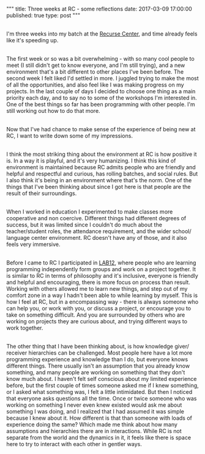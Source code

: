 """
title: Three weeks at RC - some reflections
date: 2017-03-09 17:00:00
published: true
type: post
"""

<br>I'm three weeks into my batch at the [Recurse Center](https://www.recurse.com/), and time already feels like it's speeding up.  

<br>The first week or so was a bit overwhelming -  with so many cool people to meet (I still didn't get to know everyone, and I'm still trying), and a new environment that's a bit different to other places I've been before.  The second week I felt liked I'd settled in more.  I juggled trying  to make the most of all the opportunities, and also feel like I was making progress on my projects.  In the last couple of days I decided to choose one thing as a main priority each day, and to say no to some of the workshops I'm interested in.  One of the best things so far has been programming with other people.  I'm still working out how to do that more.

<br>Now that I've had chance to make sense of the experience of being new at RC, I want to write down some of my impressions.

<br>I think the most striking thing about the environment at RC is how positive it is.  In a way it is playful, and it's very humanizing.  I think this kind of environment is maintained because RC admits people who are friendly and helpful and respectful and curious, has rolling batches, and social rules.  But I also think it's being in an environment where that's the norm.  One of the things that I've been thinking about since I got here is that people are the result of their surroundings.

<br>When I worked in education I experimented to make classes more cooperative and non coercive.  Different things had different degrees of success, but it was limited since I couldn't do much about the teacher/student roles, the attendance requirement, and the wider school/ language center environment.  RC doesn't have any of those, and it also feels very immersive.  

<br>Before I came to RC I participated in [LAB12](http://www.pitonneux.com/#3), where people who are learning programming independently form groups and work on a project together.  It is similar to RC in terms of philosophy and it's inclusive, everyone is friendly and helpful and encouraging, there is more focus on process than result.  Working with others  allowed me to learn new things, and step out of my comfort zone in a way I hadn't been able to while learning by myself.  This is how I feel at RC, but in a encompassing way - there is always someone who can help you, or work with you, or discuss a project, or encourage you to take on something difficult.  And you are surrounded by others who are working on projects they are curious about, and trying different ways to work together.  

<br>The other thing that I have been thinking about, is how knowledge giver/ receiver hierarchies can be challenged.  Most people here have a lot more programming experience and knowledge than I do, but everyone knows different things.  There usually isn't an assumption that you already know something, and many people are working on something that they don't know much about.  I haven't felt self conscious about my limited experience before, but the first couple of times someone asked me if I knew something, or I asked what something was, I felt a little intimidated.  But then I noticed that everyone asks questions all the time.  Once or twice someone who was working on something I never even knew existed would ask me about something I was doing, and I realized that I had assumed it was simple because I knew about it.  How different is that than someone with loads of experience doing the same?  Which made me think about how many assumptions and hierarchies there are in interactions.  While RC is not separate from the world and the dynamics in it,  it feels like there is space here to try to interact with each other in gentler ways.  
